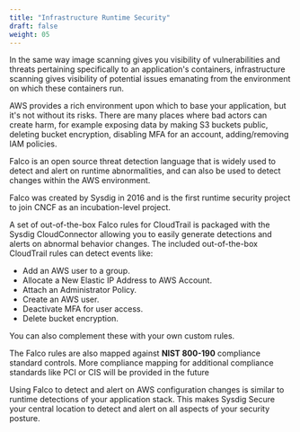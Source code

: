 ```yaml
---
title: "Infrastructure Runtime Security"
draft: false
weight: 05
---
```


In the same way image scanning gives you visibility of vulnerabilities and threats pertaining specifically to an application's containers, infrastructure scanning gives visibility of potential issues emanating from the environment on which these containers run.

AWS provides a rich environment upon which to base your application, but it's not without its risks.  There are many places where bad actors can create harm, for example exposing data by making S3 buckets public, deleting bucket encryption, disabling MFA for an account, adding/removing IAM policies.

Falco is an open source threat detection language that is widely used to detect and alert on runtime abnormalities, and can also be used to detect changes within the AWS environment.

Falco was created by Sysdig in 2016 and is the first runtime security project to join CNCF as an incubation-level project.

A set of out-of-the-box Falco rules for CloudTrail is packaged with the Sysdig CloudConnector allowing you to easily generate detections and alerts on abnormal behavior changes. The included out-of-the-box CloudTrail rules can detect events like:

*   Add an AWS user to a group.
*   Allocate a New Elastic IP Address to AWS Account.
*   Attach an Administrator Policy.
*   Create an AWS user.
*   Deactivate MFA for user access.
*   Delete bucket encryption.

You can also complement these with your own custom rules.

The Falco rules are also mapped against **NIST 800-190** compliance standard controls. More compliance mapping for additional compliance standards like PCI or CIS will be provided in the future

Using Falco to detect and alert on AWS configuration changes is similar to runtime detections of your application stack.  This makes Sysdig Secure your central location to detect and alert on all aspects of your security posture.
